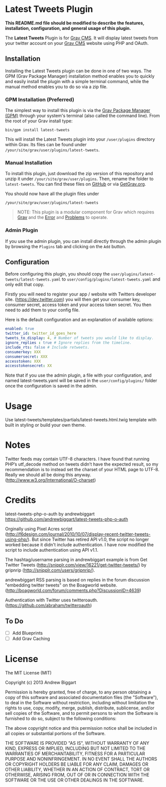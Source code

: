 # Latest Tweets Plugin

**This README.md file should be modified to describe the features, installation, configuration, and general usage of this plugin.**

The **Latest Tweets** Plugin is for [Grav CMS](http://github.com/getgrav/grav). It will display latest tweets from your twitter account on your [Grav CMS](http://github.com/getgrav/grav) website using PHP and OAuth.

## Installation

Installing the Latest Tweets plugin can be done in one of two ways. The GPM (Grav Package Manager) installation method enables you to quickly and easily install the plugin with a simple terminal command, while the manual method enables you to do so via a zip file.

### GPM Installation (Preferred)

The simplest way to install this plugin is via the [Grav Package Manager (GPM)](http://learn.getgrav.org/advanced/grav-gpm) through your system's terminal (also called the command line).  From the root of your Grav install type:

    bin/gpm install latest-tweets

This will install the Latest Tweets plugin into your `/user/plugins` directory within Grav. Its files can be found under `/your/site/grav/user/plugins/latest-tweets`.

### Manual Installation

To install this plugin, just download the zip version of this repository and unzip it under `/your/site/grav/user/plugins`. Then, rename the folder to `latest-tweets`. You can find these files on [GitHub](https://github.com/hexplor/grav-plugin-latest-tweets) or via [GetGrav.org](http://getgrav.org/downloads/plugins#extras).

You should now have all the plugin files under

    /your/site/grav/user/plugins/latest-tweets
	
> NOTE: This plugin is a modular component for Grav which requires [Grav](http://github.com/getgrav/grav) and the [Error](https://github.com/getgrav/grav-plugin-error) and [Problems](https://github.com/getgrav/grav-plugin-problems) to operate.

### Admin Plugin

If you use the admin plugin, you can install directly through the admin plugin by browsing the `Plugins` tab and clicking on the `Add` button.

## Configuration
Before configuring this plugin, you should copy the `user/plugins/latest-tweets/latest-tweets.yaml` to `user/config/plugins/latest-tweets.yaml` and only edit that copy.

Firstly you will need to register your app / website with Twitters developer site. (https://dev.twitter.com) you will then get your consumer key, consumer secret, access token and your access token secret. You then need to add them to your config file.

Here is the default configuration and an explanation of available options:

```yaml
enabled: true
twitter_id: twitter_id_goes_here
tweets_to_display: 4, # Number of tweets you would like to display.
ignore_replies : true # Ignore replies from the timeline. 
include_rts: false # Include retweets. 
consumerkey: XXX
consumersecret: XXX
accesstoken: XXX
accesstokensecret: XX
```

Note that if you use the admin plugin, a file with your configuration, and named latest-tweets.yaml will be saved in the `user/config/plugins/` folder once the configuration is saved in the admin.

Usage
========================
Use latest-tweets/templates/partials/latest-tweets.html.twig template with built in styling or build your own theme. 

Notes
========================

Twitter feeds may contain UTF-8 characters. I have found that running PHP’s utf_decode method on tweets didn’t have the expected result, so my recommendation is to instead set the charset of your HTML page to UTF-8. Really we should all be doing this anyway. (http://www.w3.org/International/O-charset)


Credits
========================

latest-tweets-php-o-auth by andrewbiggart
https://github.com/andrewbiggart/latest-tweets-php-o-auth

Orginally using Pixel Acres script (http://f6design.com/journal/2010/10/07/display-recent-twitter-tweets-using-php/). But since Twitter has retired API v1.0, the script no longer worked because it didn't include authentication. I have now modified the script to include authentication using API v1.1.

The hashtag/username parsing in andrewbiggart example is from Get Twitter Tweets (http://snipplr.com/view/16221/get-twitter-tweets/) by gripnrip (http://snipplr.com/users/gripnrip/).

andrewbiggart RSS parsing is based on replies in the forum discussion "embedding twitter tweets" on the Boagworld website. (http://boagworld.com/forum/comments.php?DiscussionID=4639)

Authentication with Twitter uses twitteroauth. (https://github.com/abraham/twitteroauth)

## To Do

- [ ] Add Blueprints
- [ ] Add Grav Caching

License
========================

The MIT License (MIT)

Copyright (c) 2013 Andrew Biggart

Permission is hereby granted, free of charge, to any person obtaining a copy
of this software and associated documentation files (the "Software"), to deal
in the Software without restriction, including without limitation the rights
to use, copy, modify, merge, publish, distribute, sublicense, and/or sell
copies of the Software, and to permit persons to whom the Software is
furnished to do so, subject to the following conditions:

The above copyright notice and this permission notice shall be included in
all copies or substantial portions of the Software.

THE SOFTWARE IS PROVIDED "AS IS", WITHOUT WARRANTY OF ANY KIND, EXPRESS OR
IMPLIED, INCLUDING BUT NOT LIMITED TO THE WARRANTIES OF MERCHANTABILITY,
FITNESS FOR A PARTICULAR PURPOSE AND NONINFRINGEMENT. IN NO EVENT SHALL THE
AUTHORS OR COPYRIGHT HOLDERS BE LIABLE FOR ANY CLAIM, DAMAGES OR OTHER
LIABILITY, WHETHER IN AN ACTION OF CONTRACT, TORT OR OTHERWISE, ARISING FROM,
OUT OF OR IN CONNECTION WITH THE SOFTWARE OR THE USE OR OTHER DEALINGS IN
THE SOFTWARE.

